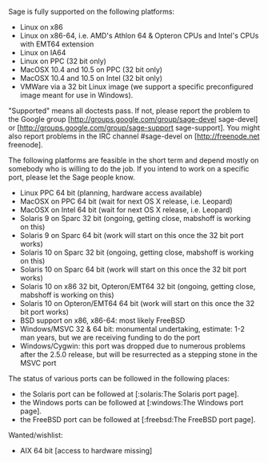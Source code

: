 Sage is fully supported on the following platforms:

 * Linux on x86
 * Linux on x86-64, i.e. AMD's Athlon 64 & Opteron CPUs and Intel's CPUs with EMT64 extension
 * Linux on IA64
 * Linux on PPC (32 bit only)
 * MacOSX 10.4 and 10.5 on PPC (32 bit only)
 * MacOSX 10.4 and 10.5  on Intel (32 bit only)
 * VMWare via a 32 bit Linux image (we support a specific preconfigured image meant for use in Windows).

"Supported" means all doctests pass. If not, please report the problem to the Google group [http://groups.google.com/group/sage-devel sage-devel] or [http://groups.google.com/group/sage-support sage-support]. You might also report problems in the IRC channel #sage-devel on [http://freenode.net freenode].
 
The following platforms are feasible in the short term and depend mostly on somebody who is willing to do the job. If you intend to work on a specific port, please let the Sage people know.

 * Linux PPC 64 bit (planning, hardware access available)
 * MacOSX on PPC 64 bit (wait for next OS X release, i.e. Leopard)
 * MacOSX on Intel 64 bit (wait for next OS X release, i.e. Leopard)
 * Solaris 9 on Sparc 32 bit (ongoing, getting close, mabshoff is working on this)
 * Solaris 9 on Sparc 64 bit (work will start on this once the 32 bit port works)
 * Solaris 10 on Sparc 32 bit (ongoing, getting close, mabshoff is working on this)
 * Solaris 10 on Sparc 64 bit (work will start on this once the 32 bit port works)
 * Solaris 10 on x86 32 bit, Opteron/EMT64 32 bit (ongoing, getting close, mabshoff is working on this)
 * Solaris 10 on Opteron/EMT64 64 bit (work will start on this once the 32 bit port works)
 * BSD support on x86, x86-64: most likely FreeBSD
 * Windows/MSVC 32 & 64 bit: monumental undertaking, estimate: 1-2 man years, but we are receiving funding to do the port
 * Windows/Cygwin: this port was dropped due to numerous problems after the 2.5.0 release, but will be resurrected as a stepping stone in the MSVC port

The status of various ports can be followed in the following places:
 * the Solaris port can be followed at [:solaris:The Solaris port page].
 * the Windows ports can be followed at [:windows:The Windows port page].
 * the FreeBSD port can be followed at [:freebsd:The FreeBSD port page].

Wanted/wishlist:

 * AIX 64 bit [access to hardware missing]
